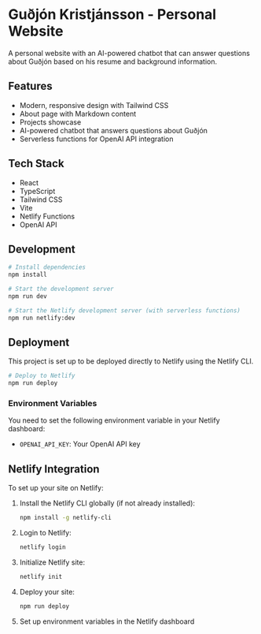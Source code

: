 # Guðjón Kristjánsson - Personal Website

A personal website with an AI-powered chatbot that can answer questions about Guðjón based on his resume and background information.

## Features

- Modern, responsive design with Tailwind CSS
- About page with Markdown content
- Projects showcase
- AI-powered chatbot that answers questions about Guðjón
- Serverless functions for OpenAI API integration

## Tech Stack

- React
- TypeScript
- Tailwind CSS
- Vite
- Netlify Functions
- OpenAI API

## Development

```bash
# Install dependencies
npm install

# Start the development server
npm run dev

# Start the Netlify development server (with serverless functions)
npm run netlify:dev
```

## Deployment

This project is set up to be deployed directly to Netlify using the Netlify CLI.

```bash
# Deploy to Netlify
npm run deploy
```

### Environment Variables

You need to set the following environment variable in your Netlify dashboard:

- `OPENAI_API_KEY`: Your OpenAI API key

## Netlify Integration

To set up your site on Netlify:

1. Install the Netlify CLI globally (if not already installed):
   ```bash
   npm install -g netlify-cli
   ```

2. Login to Netlify:
   ```bash
   netlify login
   ```

3. Initialize Netlify site:
   ```bash
   netlify init
   ```

4. Deploy your site:
   ```bash
   npm run deploy
   ```

5. Set up environment variables in the Netlify dashboard
